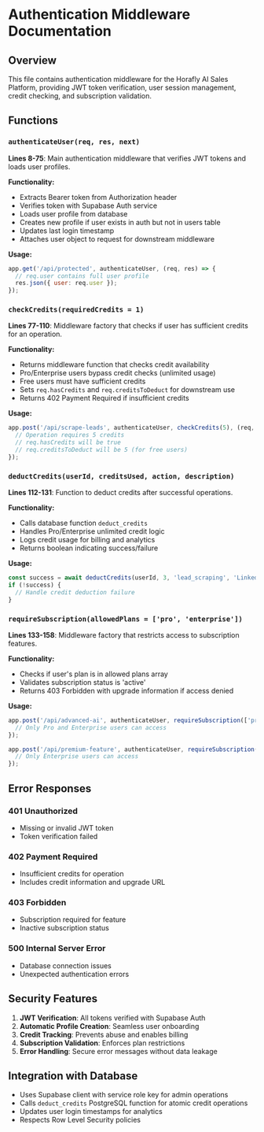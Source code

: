 # Authentication Middleware Documentation

## Overview
This file contains authentication middleware for the Horafly AI Sales Platform, providing JWT token verification, user session management, credit checking, and subscription validation.

## Functions

### `authenticateUser(req, res, next)`
**Lines 8-75**: Main authentication middleware that verifies JWT tokens and loads user profiles.

**Functionality:**
- Extracts Bearer token from Authorization header
- Verifies token with Supabase Auth service
- Loads user profile from database
- Creates new profile if user exists in auth but not in users table
- Updates last login timestamp
- Attaches user object to request for downstream middleware

**Usage:**
```javascript
app.get('/api/protected', authenticateUser, (req, res) => {
  // req.user contains full user profile
  res.json({ user: req.user });
});
```

### `checkCredits(requiredCredits = 1)`
**Lines 77-110**: Middleware factory that checks if user has sufficient credits for an operation.

**Functionality:**
- Returns middleware function that checks credit availability
- Pro/Enterprise users bypass credit checks (unlimited usage)
- Free users must have sufficient credits
- Sets `req.hasCredits` and `req.creditsToDeduct` for downstream use
- Returns 402 Payment Required if insufficient credits

**Usage:**
```javascript
app.post('/api/scrape-leads', authenticateUser, checkCredits(5), (req, res) => {
  // Operation requires 5 credits
  // req.hasCredits will be true
  // req.creditsToDeduct will be 5 (for free users)
});
```

### `deductCredits(userId, creditsUsed, action, description)`
**Lines 112-131**: Function to deduct credits after successful operations.

**Functionality:**
- Calls database function `deduct_credits` 
- Handles Pro/Enterprise unlimited credit logic
- Logs credit usage for billing and analytics
- Returns boolean indicating success/failure

**Usage:**
```javascript
const success = await deductCredits(userId, 3, 'lead_scraping', 'LinkedIn scraping operation');
if (!success) {
  // Handle credit deduction failure
}
```

### `requireSubscription(allowedPlans = ['pro', 'enterprise'])`
**Lines 133-158**: Middleware factory that restricts access to subscription features.

**Functionality:**
- Checks if user's plan is in allowed plans array
- Validates subscription status is 'active'
- Returns 403 Forbidden with upgrade information if access denied

**Usage:**
```javascript
app.post('/api/advanced-ai', authenticateUser, requireSubscription(['pro', 'enterprise']), (req, res) => {
  // Only Pro and Enterprise users can access
});

app.post('/api/premium-feature', authenticateUser, requireSubscription(['enterprise']), (req, res) => {
  // Only Enterprise users can access
});
```

## Error Responses

### 401 Unauthorized
- Missing or invalid JWT token
- Token verification failed

### 402 Payment Required
- Insufficient credits for operation
- Includes credit information and upgrade URL

### 403 Forbidden
- Subscription required for feature
- Inactive subscription status

### 500 Internal Server Error
- Database connection issues
- Unexpected authentication errors

## Security Features

1. **JWT Verification**: All tokens verified with Supabase Auth
2. **Automatic Profile Creation**: Seamless user onboarding
3. **Credit Tracking**: Prevents abuse and enables billing
4. **Subscription Validation**: Enforces plan restrictions
5. **Error Handling**: Secure error messages without data leakage

## Integration with Database

- Uses Supabase client with service role key for admin operations
- Calls `deduct_credits` PostgreSQL function for atomic credit operations
- Updates user login timestamps for analytics
- Respects Row Level Security policies 